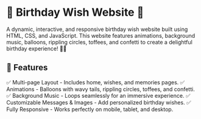 # 🎉 Birthday Wish Website 🎂
A dynamic, interactive, and responsive birthday wish website built using HTML, CSS, and JavaScript. This website features animations, background music, balloons, rippling circles, toffees, and confetti to create a delightful birthday experience! 🎈🎶

## 🚀 Features
✅ Multi-page Layout - Includes home, wishes, and memories pages.
✅ Animations - Balloons with wavy tails, rippling circles, toffees, and confetti.
✅ Background Music - Loops seamlessly for an immersive experience.
✅ Customizable Messages & Images - Add personalized birthday wishes.
✅ Fully Responsive - Works perfectly on mobile, tablet, and desktop.

